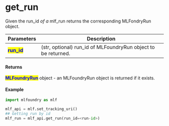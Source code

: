# get\_run

Given the run\_id _of a_ mlf\_run returns the corresponding MLFondryRun object.

| Parameters                                   | Description                                                    |
| -------------------------------------------- | -------------------------------------------------------------- |
| <mark style="color:blue;">**run\_id**</mark> | (str, optional) run\_id of MLFoundryRun object to be returned. |

#### Returns

<mark style="color:blue;">**MLFoundryRun**</mark> object - an MLFoundryRun object is returned if it exists.

#### Example

```python
import mlfoundry as mlf

mlf_api = mlf.set_tracking_uri()
## Getting run by id
mlf_run = mlf_api.get_run(run_id=<run-id>)
```
